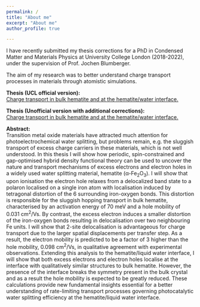 ```yaml
---
permalink: /
title: "About me"
excerpt: "About me"
author_profile: true

---
```


I have recently submitted my thesis corrections for a PhD in Condensed Matter and Materials Physics at University College London (2018-2022), under the supervision of Prof. Jochen Blumberger. 

The aim of my research was to better understand charge transport processes in materials through atomistic simulations.

<strong>Thesis (UCL official version):</strong> <br />
[Charge transport in bulk hematite and at the hematite/water interface.](../files/Thesis-compressed.pdf)  <br />

<strong>Thesis (Unofficial version with additional corrections):</strong> <br />
[Charge transport in bulk hematite and at the hematite/water interface.](../files/Thesis-unofficial-changes-compressed.pdf)  <br />

<strong>Abstract:</strong> <br />
Transition metal oxide materials have attracted much attention for photoelectrochemical water splitting, but problems remain, e.g. the sluggish transport of excess charge carriers in these materials, which is not well understood. In this thesis I will show how periodic, spin-constrained and gap-optimised hybrid density functional theory can be used to uncover the nature and transport mechanisms of excess electrons and electron holes in a widely used water splitting material, hematite (α-Fe<sub>2</sub>O<sub>3</sub>). 
I will show that upon ionisation the electron hole relaxes from a delocalized band state to a polaron localised on a single iron atom with localisation induced by tetragonal distortion of the 6 surrounding iron-oxygen bonds. This distortion is responsible for the sluggish hopping transport in bulk hematite, characterised by an activation energy of 70 meV and a hole mobility of 0.031 cm<sup>2</sup>/Vs. By contrast, the excess electron induces a smaller distortion of the iron-oxygen bonds resulting in delocalisation over two neighbouring Fe units. I will show that 2-site delocalisation is advantageous for charge transport due to the larger spatial displacements per transfer step. As a result, the electron mobility is predicted to be a factor of 3 higher than the hole mobility, 0.098 cm<sup>2</sup>/Vs, in qualitative agreement with experimental observations. Extending this analysis to the hematite/liquid water interface, I will show that both excess electrons and electron holes localise at the interface with qualitatively similar structures to bulk hematite. However, the presence of the interface breaks the symmetry present in the bulk crystal and as a result the hole mobility is expected to be greatly reduced. These calculations provide new fundamental insights essential for a better understanding of rate-limiting transport processes governing photocatalytic water splitting efficiency at the hematite/liquid water interface.
